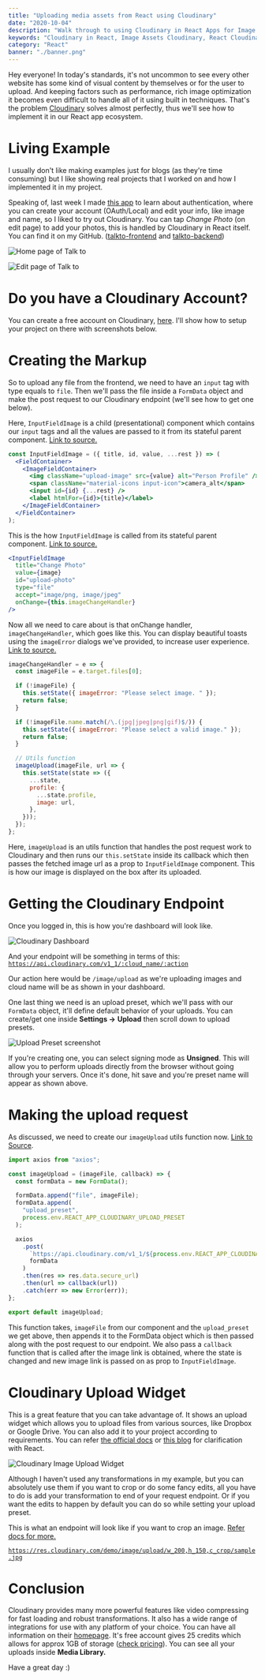 ```yaml
---
title: "Uploading media assets from React using Cloudinary"
date: "2020-10-04"
description: "Walk through to using Cloudinary in React Apps for Image Asset Management"
keywords: "Cloudinary in React, Image Assets Cloudinary, React Cloudinary"
category: "React"
banner: "./banner.png"
---
```


Hey everyone! In today's standards, it's not uncommon to see every other website has some kind of visual content by themselves or for the user to upload. And keeping factors such as performance, rich image optimization it becomes even difficult to handle all of it using built in techniques. That's the problem [Cloudinary](https://cloudinary.com/) solves almost perfectly, thus we'll see how to implement it in our React app ecosystem.

# Living Example

I usually don't like making examples just for blogs (as they're time consuming) but I like showing real projects that I worked on and how I implemented it in my project.

Speaking of, last week I made [this app](https://talk-to.vercel.app/) to learn about authentication, where you can create your account (OAuth/Local) and edit your info, like image and name, so I liked to try out Cloudinary. You can tap _Change Photo_ (on edit page) to add your photos, this is handled by Cloudinary in React itself. You can find it on my GitHub. ([talkto-frontend](https://github.com/heytulsiprasad/talkto-frontend) and [talkto-backend](https://github.com/heytulsiprasad/talkto-backend))

![Home page of Talk to](./talkto-home.png)

![Edit page of Talk to](./talkto-edit.png)

# Do you have a Cloudinary Account?

You can create a free account on Cloudinary, [here](https://cloudinary.com/users/register/free). I'll show how to setup your project on there with screenshots below.

# Creating the Markup

So to upload any file from the frontend, we need to have an `input` tag with type equals to `file`. Then we'll pass the file inside a `FormData` object and make the post request to our Cloudinary endpoint (we'll see how to get one below).

Here, `InputFieldImage` is a child (presentational) component which contains our `input` tags and all the values are passed to it from its stateful parent component. [Link to source.](https://github.com/heytulsiprasad/talkto-frontend/blob/master/src/components/Profile/InputFieldImage.jsx#L62-L67)

```jsx
const InputFieldImage = ({ title, id, value, ...rest }) => (
  <FieldContainer>
    <ImageFieldContainer>
      <img className="upload-image" src={value} alt="Person Profile" />
      <span className="material-icons input-icon">camera_alt</span>
      <input id={id} {...rest} />
      <label htmlFor={id}>{title}</label>
    </ImageFieldContainer>
  </FieldContainer>
);
```

This is the how `InputFieldImage` is called from its stateful parent component. [Link to source.](https://github.com/heytulsiprasad/talkto-frontend/blob/master/src/components/Profile/EditInfo.jsx#L138-L145)

```jsx
<InputFieldImage
  title="Change Photo"
  value={image}
  id="upload-photo"
  type="file"
  accept="image/png, image/jpeg"
  onChange={this.imageChangeHandler}
/>
```

Now all we need to care about is that onChange handler, `imageChangeHandler`, which goes like this. You can display beautiful toasts using the `imageError` dialogs we've provided, to increase user experience. [Link to source.](https://github.com/heytulsiprasad/talkto-frontend/blob/master/src/components/Profile/EditInfo.jsx#L90-L113)

```jsx
imageChangeHandler = e => {
  const imageFile = e.target.files[0];

  if (!imageFile) {
    this.setState({ imageError: "Please select image. " });
    return false;
  }

  if (!imageFile.name.match(/\.(jpg|jpeg|png|gif)$/)) {
    this.setState({ imageError: "Please select a valid image." });
    return false;
  }

  // Utils function
  imageUpload(imageFile, url => {
    this.setState(state => ({
      ...state,
      profile: {
        ...state.profile,
        image: url,
      },
    }));
  });
};
```

Here, `imageUpload` is an utils function that handles the post request work to Cloudinary and then runs our `this.setState` inside its callback which then passes the fetched image url as a prop to `InputFieldImage` component. This is how our image is displayed on the box after its uploaded.

# Getting the Cloudinary Endpoint

Once you logged in, this is how you're dashboard will look like.

![Cloudinary Dashboard](./cloudinary-dashboard.png)

And your endpoint will be something in terms of this: [`https://api.cloudinary.com/v1_1/:cloud_name/:action`](https://api.cloudinary.com/v1_1/:cloud_name/:action)

Our action here would be `/image/upload` as we're uploading images and cloud name will be as shown in your dashboard.

One last thing we need is an upload preset, which we'll pass with our `FormData` object, it'll define default behavior of your uploads. You can create/get one inside **Settings →** **Upload** then scroll down to upload presets.

![Upload Preset screenshot](./upload-preset.png)

If you're creating one, you can select signing mode as **Unsigned**. This will allow you to perform uploads directly from the browser without going through your servers. Once it's done, hit save and you're preset name will appear as shown above.

# Making the upload request

As discussed, we need to create our `imageUpload` utils function now. [Link to Source](https://github.com/heytulsiprasad/talkto-frontend/blob/master/src/utils/imageUpload.js).

```jsx
import axios from "axios";

const imageUpload = (imageFile, callback) => {
  const formData = new FormData();

  formData.append("file", imageFile);
  formData.append(
    "upload_preset",
    process.env.REACT_APP_CLOUDINARY_UPLOAD_PRESET
  );

  axios
    .post(
      `https://api.cloudinary.com/v1_1/${process.env.REACT_APP_CLOUDINARY_CLOUD_NAME}/image/upload`,
      formData
    )
    .then(res => res.data.secure_url)
    .then(url => callback(url))
    .catch(err => new Error(err));
};

export default imageUpload;
```

This function takes, `imageFile` from our component and the `upload_preset` we get above, then appends it to the FormData object which is then passed along with the post request to our endpoint. We also pass a `callback` function that is called after the image link is obtained, where the state is changed and new image link is passed on as prop to `InputFieldImage`.

# Cloudinary Upload Widget

This is a great feature that you can take advantage of. It shows an upload widget which allows you to upload files from various sources, like Dropbox or Google Drive. You can also add it to your project according to requirements. You can refer [the official docs](https://cloudinary.com/documentation/upload_widget) or [this blog](https://medium.com/@jordanmmartin/quickstart-guide-to-using-cloudinary-upload-widget-v2-in-react-4c4d9041d55e) for clarification with React.

![Cloudinary Image Upload Widget](./upload_widget.png)

Although I haven't used any transformations in my example, but you can absolutely use them if you want to crop or do some fancy edits, all you have to do is add your transformation to end of your request endpoint. Or if you want the edits to happen by default you can do so while setting your upload preset.

This is what an endpoint will look like if you want to crop an image. [Refer docs for more.](https://cloudinary.com/documentation/image_transformations)

[`https://res.cloudinary.com/demo/image/upload/w_200,h_150,c_crop/sample.jpg`](https://res.cloudinary.com/demo/image/upload/w_200,h_150,c_crop,g_north_west/sample.jpg)

# Conclusion

Cloudinary provides many more powerful features like video compressing for fast loading and robust transformations. It also has a wide range of integrations for use with any platform of your choice. You can have all information on their [homepage](https://cloudinary.com/). It's free account gives 25 credits which allows for approx 1GB of storage ([check pricing](https://cloudinary.com/pricing)). You can see all your uploads inside **Media Library.**

Have a great day :)
